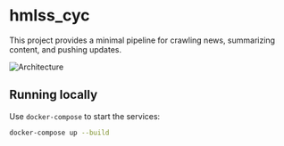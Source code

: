 # hmlss_cyc

This project provides a minimal pipeline for crawling news, summarizing content, and pushing updates.

![Architecture](docs/architecture.png)

## Running locally

Use `docker-compose` to start the services:

```bash
docker-compose up --build
```
